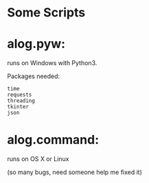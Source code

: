 # Some Scripts

# alog.pyw:
  runs on Windows with Python3. 
  
  Packages needed:
  
    time
    requests
    threading
    tkinter
    json
  
# alog.command:
  runs on OS X or Linux
  
  (so many bugs, need someone help me fixed it)
